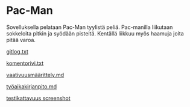 # Pac-Man

Sovelluksella pelataan Pac-Man tyylistä peliä. Pac-manilla liikutaan sokkeloita pitkin ja syödään pisteitä.
Kentällä liikkuu myös haamuja joita pitää varoa. 

[gitlog.txt](https://github.com/anniliisal/ot-harjoitustyo/blob/master/laskarit/viikko1/gitlog.txt)


[komentorivi.txt](https://github.com/anniliisal/ot-harjoitustyo/blob/master/laskarit/viikko1/komentorivi.txt)

[vaativuusmäärittely.md](https://github.com/anniliisal/ot-harjoitustyo/blob/master/dokumentaatio/vaativuusmäärittely.md)

[työaikakirjanpito.md](https://github.com/anniliisal/ot-harjoitustyo/blob/master/dokumentaatio/tuntikirjanpito.md)

[testikattavuus screenshot](https://github.com/anniliisal/ot-harjoitustyo/blob/master/laskarit/viikko2/testikattavuus_screenshot.png)






